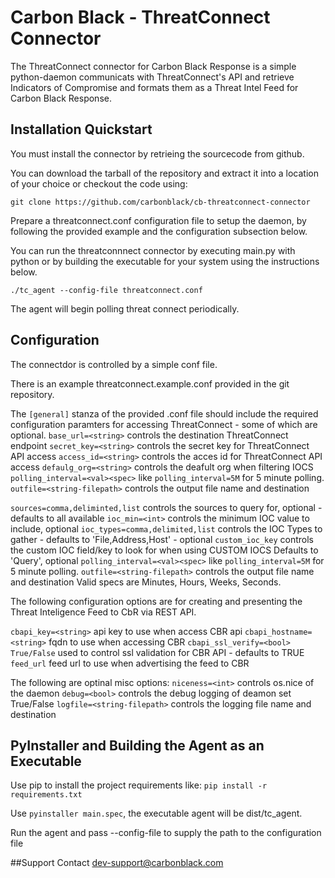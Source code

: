 # Carbon Black - ThreatConnect Connector

The ThreatConnect connector for Carbon Black Response is a simple python-daemon
communicats with ThreatConnect's API and retrieve Indicators of Compromise and 
formats them as a Threat Intel Feed for Carbon Black Response.

## Installation Quickstart

You must install the connector by retrieing the sourcecode from github. 

You can download the tarball of the repository and extract it into a location 
of your choice or checkout the code using:

`git clone https://github.com/carbonblack/cb-threatconnect-connector`

Prepare a threatconnect.conf configuration file to setup the daemon, by following
the provided example and the configuration subsection below.

You can run the threatconnnect connector by executing main.py with python or by 
building the executable for your system using the instructions below.

`./tc_agent --config-file threatconnect.conf`

The agent will begin polling threat connect periodically.

## Configuration

The connectdor is controlled by a simple conf file. 

There is an example threatconnect.example.conf provided in the git repository.

The `[general]` stanza of the provided .conf file should include the required
configuration paramters for accessing ThreatConnect - some of which are optional.
`base_url=<string>` controls the destination ThreatConnect endpoint
`secret_key=<string>` controls the secret key for ThreatConnect API access
`access_id=<string>` controls the acces id for ThreatConnect API access
`defaulg_org=<string>` controls the deafult org when filtering IOCS
`polling_interval=<val><spec>` like `polling_interval=5M` for 5 minute polling.
`outfile=<string-filepath>` controls the output file name and destination 

`sources=comma,deliminted,list` controls the sources to query for, optional - 
defaults to all available
`ioc_min=<int>` controls the minimum IOC value to include, optional
`ioc_types=comma,delimited,list` controls the IOC Types to gather - defaults to 
'File,Address,Host' - optional
`custom_ioc_key` controls the custom IOC field/key to look for when using CUSTOM IOCS
Defaults to 'Query', optional
`polling_interval=<val><spec>` like `polling_interval=5M` for 5 minute polling.
`outfile=<string-filepath>` controls the output file name and destination 
Valid specs are Minutes, Hours, Weeks, Seconds.

The following configuration options are for creating and presenting the 
Threat Inteligence Feed to CbR via REST API.

`cbapi_key=<string>` api key to use when access CBR api 
`cbapi_hostname=<string>` fqdn to use when accessing CBR
`cbapi_ssl_verify=<bool> True/False` used to control ssl validation for CBR API - defaults to TRUE
`feed_url` feed url to use when advertising the feed to CBR

The following are optinal misc options:
`niceness=<int>` controls os.nice of the daemon
`debug=<bool>` controls the debug logging of deamon set True/False
`logfile=<string-filepath>` controls the logging file name and destination

## PyInstaller and  Building the Agent as an Executable 
Use pip to install the project requirements like:
`pip install -r requirements.txt`

Use `pyinstaller main.spec`, the executable agent will be dist/tc_agent. 

Run the agent and pass --config-file to supply the path to the configuration file

##Support
Contact dev-support@carbonblack.com
